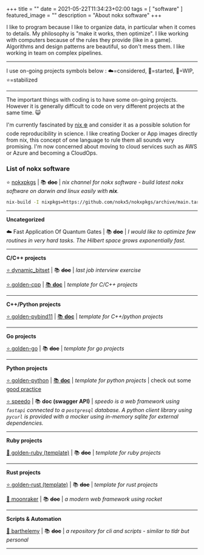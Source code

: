 +++
title = ""
date = 2021-05-22T11:34:23+02:00
tags = [ "software" ]
featured_image = ""
description = "About nokx software"
+++

I like to program because I like to organize data, in particular when it comes to details. My philosophy is  "make it works, then optimize". I like working with computers because of the rules they provide (like in a game). Algorithms and design patterns are beautiful, so don't mess them. I like working in team on complex pipelines.


***

I use on-going projects symbols below : :cloud:=considered, :car:=started, :hammer:=​WIP, :star:=stabilized

***

The important things with coding is to have some on-going projects. However it is generally difficult to code on very different projects at the same time. :smiley_cat: 

I'm currently fascinated by [nix :snowflake:](https://nixos.org/)  and consider it as a possible solution for code reproducibility in science. I like creating Docker or App images directly from nix, this concept of one language to rule them all sounds very promising. I'm now concerned about moving to cloud services such as AWS or Azure and becoming a CloudOps.


### List of nokx software

:star: [nokxpkgs](https://github.com/nokx5/nokxpkgs) |  :books: ~~**doc**~~  |  *nix channel for nokx software - build latest nokx software on darwin and linux easily with **nix**.*
```bash
nix-build -I nixpkgs=https://github.com/nokx5/nokxpkgs/archive/main.tar.gz --expr '(import <nixpkgs> {}).all-nokx'
```

***

**Uncategorized**

:cloud: Fast Application Of Quantum Gates |  :books: ~~**doc**~~  |  *I would like to optimize few routines in very hard tasks. The Hilbert space grows exponentially fast.*

***
**C/C++ projects**

[:star: dynamic_bitset](https://github.com/nokx5/dynamic_bitset)  |  :books: ~~**doc**~~  |  *last job interview exercise*

[:star: golden-cpp](https://github.com/nokx5/golden-cpp) | [:books: **doc**](https://nokx5.github.io/golden-cpp) | *template for C/C++ projects*

***
**C++/Python projects**

[:star: golden-pybind11](https://github.com/nokx5/golden-pybind11) | [:books: **doc**](https://nokx5.github.io/golden-pybind11) | *template for C++/python projects*

***
**Go projects**

[:star: golden-go](https://github.com/nokx5/golden-go) | :books: ~~**doc**~~ | *template for go projects*

***
**Python projects**

[:star: golden-python](https://github.com/nokx5/golden-python) | [:books: **doc**](https://nokx5.github.io/golden-python) | *template for python projects* | check out some [good practice](https://nokx5.github.io/golden-python/examples/index.html)

[:star: speedo](https://github.com/nokx5/speedo) | :books: **doc (swagger API)** | *speedo is a web framework using `fastapi` connected to a `postgresql` database. A python client library using `pycurl` is provided with a mocker using in-memory sqlite for external dependencies.*

***

**Ruby projects**

[:hammer: golden-ruby (template)](https://github.com/nokx5/golden-ruby) | :books: ~~**doc**~~ | *template for ruby projects*

***

**Rust projects**

[:star: golden-rust (template)](https://github.com/nokx5/golden-rust) | :books: ~~**doc**~~ | *template for rust projects*

[:car: moonraker](https://github.com/nokx5/moonraker) | :books: ~~**doc**~~ | *a modern web framework using rocket*

***
**Scripts & Automation**

[:car: barthelemy](https://github.com/nokx5/barthelemy) | :books: ~~**doc**~~ | *a repository for cli and scripts - similar to tldr but personal*

***